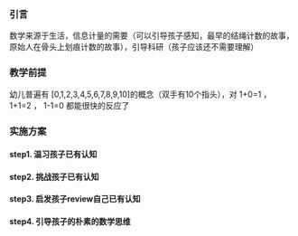 ### 引言 
数学来源于生活，信息计量的需要（可以引导孩子感知，最早的结绳计数的故事，原始人在骨头上划痕计数的故事），引导科研（孩子应该还不需要理解）    

### 教学前提
幼儿普遍有 [0,1,2,3,4,5,6,7,8,9,10]的概念（双手有10个指头），对 1+0=1 ， 1+1=2 ， 1-1=0 都能很快的反应了

### 实施方案
#### step1. 温习孩子已有认知
#### step2. 挑战孩子已有认知
#### step3. 启发孩子review自己已有认知
#### step4. 引导孩子的朴素的数学思维

